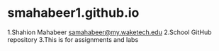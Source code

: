 # smahabeer1.github.io
1.Shahion Mahabeer samahabeer@my.waketech.edu 
2.School GitHub repository 
3.This is for assignments and labs